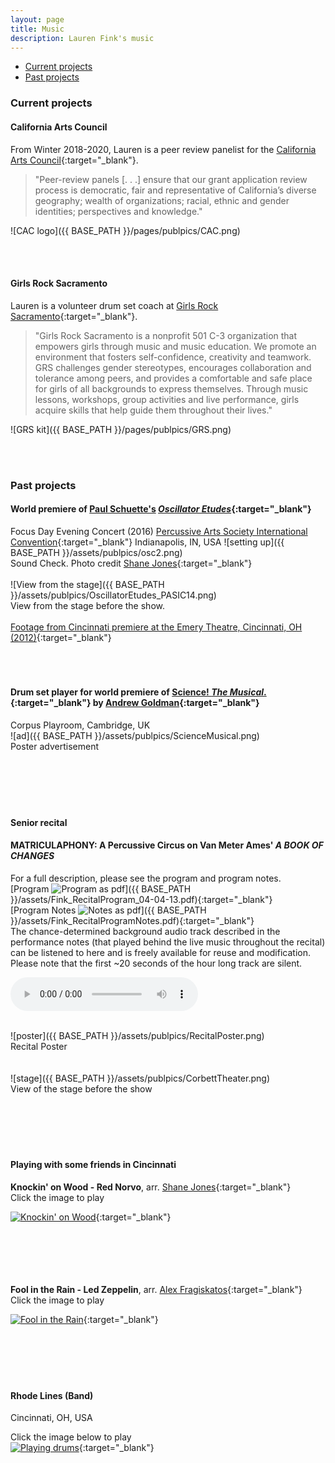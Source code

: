 ```yaml
---
layout: page
title: Music
description: Lauren Fink's music
---
```



<div class="navbar">
    <div class="navbar-inner">
        <ul class="nav">
            <li><a href="#current">Current projects</a></li>
            <li><a href="#past">Past projects</a></li>
        </ul>
    </div>
</div>


### <a name="current"></a>Current projects  

#### California Arts Council
From Winter 2018-2020, Lauren is a peer review panelist for the [California Arts Council](http://www.arts.ca.gov/){:target="_blank"}.
> "Peer-review panels [. . .] ensure that our grant application review process is democratic, fair and representative of California’s diverse geography; wealth of organizations; racial, ethnic and gender identities; perspectives and knowledge."  

![CAC logo]({{ BASE_PATH }}/pages/publpics/CAC.png) 

<br>
<br>


#### Girls Rock Sacramento
Lauren is a volunteer drum set coach at [Girls Rock Sacramento](http://www.girlsrocksacramento.com/){:target="_blank"}. 
> "Girls Rock Sacramento is a nonprofit 501 C-3 organization that empowers girls through music and music education. We promote an environment that fosters self-confidence, creativity and teamwork. GRS challenges gender stereotypes, encourages collaboration and tolerance among peers, and provides a comfortable and safe place for girls of all backgrounds to express themselves. Through music lessons, workshops, group activities and live performance, girls acquire skills that help guide them throughout their lives."

![GRS kit]({{ BASE_PATH }}/pages/publpics/GRS.png)  


<br>
<br>

### <a name="past"></a>Past projects 
 
#### World premiere of [Paul Schuette's](http://www.paulschuette.com/) [*Oscillator Etudes*](http://www.paulschuette.com/music/){:target="_blank"}
Focus Day Evening Concert (2016)
[Percussive Arts Society International Convention](http://www.pas.org/){:target="_blank"}
Indianapolis, IN, USA
![setting up]({{ BASE_PATH }}/assets/publpics/osc2.png)  
Sound Check. Photo credit [Shane Jones](http://www.shanejonespercussion.com/){:target="_blank"} 
<br><br>
![View from the stage]({{ BASE_PATH }}/assets/publpics/OscillatorEtudes_PASIC14.png)  
View from the stage before the show.
<br><br>
[Footage from Cincinnati premiere at the Emery Theatre, Cincinnati, OH (2012)](https://youtu.be/inZUFKHSn1o){:target="_blank"}
<br><br>
<br><br>

#### Drum set player for world premiere of [Science! *The Musical*.](http://www.mus.cam.ac.uk/news/feature-pieces/science-the-musical){:target="_blank"} by [Andrew Goldman](http://heymancenter.org/people/andrew-goldman/){:target="_blank"}  
Corpus Playroom, Cambridge, UK  
![ad]({{ BASE_PATH }}/assets/publpics/ScienceMusical.png)  
Poster advertisement
<br><br>
<br><br>
<br><br>

#### Senior recital
#### MATRICULAPHONY: A Percussive Circus on Van Meter Ames' *A BOOK OF CHANGES*  
For a full description, please see the program and program notes.  
[Program ![Program as pdf](icons16/pdf-icon.png)]({{ BASE_PATH }}/assets/Fink_RecitalProgram_04-04-13.pdf){:target="_blank"}   
[Program Notes ![Notes as pdf](icons16/pdf-icon.png)]({{ BASE_PATH }}/assets/Fink_RecitalProgramNotes.pdf){:target="_blank"}  
The chance-determined background audio track described in the performance notes (that played behind the live music throughout the recital) can be listened to here and is freely available for reuse and modification. Please note that the first ~20 seconds of the hour long track are silent. 

<audio controls preload> 
    <!-- <source src="audio.mp3"></source> -->
    <source src="../assets/audio/recital_background_track.ogg"></source> 
</audio>  
<br><br>

![poster]({{ BASE_PATH }}/assets/publpics/RecitalPoster.png)  
Recital Poster  
<br><br>
![stage]({{ BASE_PATH }}/assets/publpics/CorbettTheater.png)  
View of the stage before the show
<br><br>
<br><br>
<br><br>

#### Playing with some friends in Cincinnati

**Knockin' on Wood - Red Norvo**, arr. [Shane Jones](http://www.shanejonespercussion.com/){:target="_blank"}  
Click the image to play

[![Knockin' on Wood](https://img.youtube.com/vi/axHd9fq6yY4/0.jpg)](https://www.youtube.com/watch?v=axHd9fq6yY4){:target="_blank"}
<br><br>
<br><br>
<br><br>


**Fool in the Rain - Led Zeppelin**, arr. [Alex Fragiskatos](https://fragiskatospercussion.com/){:target="_blank"}  
Click the image to play  

[![Fool in the Rain](https://img.youtube.com/vi/Ga-iHxlNgqU/0.jpg)](https://www.youtube.com/watch?v=Ga-iHxlNgqU){:target="_blank"}
<br><br>
<br><br>
<br><br>

#### Rhode Lines (Band)
Cincinnati, OH, USA  
<!-- ![playing drums]({{ BASE_PATH }}/assets/publpics/rhodeLines.png) -->
Click the image below to play  
[![Playing drums](https://img.youtube.com/vi/zS67TM2L1KE/0.jpg)](https://www.youtube.com/watch?v=zS67TM2L1KE){:target="_blank"}
<br><br>
<br><br>
<br><br>

